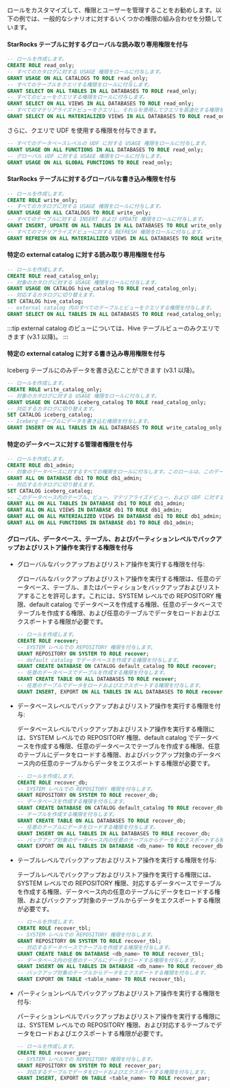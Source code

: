 ロールをカスタマイズして、権限とユーザーを管理することをお勧めします。以下の例では、一般的なシナリオに対するいくつかの権限の組み合わせを分類しています。

#### StarRocks テーブルに対するグローバルな読み取り専用権限を付与

   ```SQL
   -- ロールを作成します。
   CREATE ROLE read_only;
   -- すべてのカタログに対する USAGE 権限をロールに付与します。
   GRANT USAGE ON ALL CATALOGS TO ROLE read_only;
   -- すべてのテーブルをクエリする権限をロールに付与します。
   GRANT SELECT ON ALL TABLES IN ALL DATABASES TO ROLE read_only;
   -- すべてのビューをクエリする権限をロールに付与します。
   GRANT SELECT ON ALL VIEWS IN ALL DATABASES TO ROLE read_only;
   -- すべてのマテリアライズドビューをクエリし、それらを使用してクエリを高速化する権限をロールに付与します。
   GRANT SELECT ON ALL MATERIALIZED VIEWS IN ALL DATABASES TO ROLE read_only;
   ```

   さらに、クエリで UDF を使用する権限を付与できます。

   ```SQL
   -- すべてのデータベースレベルの UDF に対する USAGE 権限をロールに付与します。
   GRANT USAGE ON ALL FUNCTIONS IN ALL DATABASES TO ROLE read_only;
   -- グローバル UDF に対する USAGE 権限をロールに付与します。
   GRANT USAGE ON ALL GLOBAL FUNCTIONS TO ROLE read_only;
   ```

#### StarRocks テーブルに対するグローバルな書き込み権限を付与

   ```SQL
   -- ロールを作成します。
   CREATE ROLE write_only;
   -- すべてのカタログに対する USAGE 権限をロールに付与します。
   GRANT USAGE ON ALL CATALOGS TO ROLE write_only;
   -- すべてのテーブルに対する INSERT および UPDATE 権限をロールに付与します。
   GRANT INSERT, UPDATE ON ALL TABLES IN ALL DATABASES TO ROLE write_only;
   -- すべてのマテリアライズドビューに対する REFRESH 権限をロールに付与します。
   GRANT REFRESH ON ALL MATERIALIZED VIEWS IN ALL DATABASES TO ROLE write_only;
   ```

#### 特定の external catalog に対する読み取り専用権限を付与

   ```SQL
   -- ロールを作成します。
   CREATE ROLE read_catalog_only;
   -- 対象のカタログに対する USAGE 権限をロールに付与します。
   GRANT USAGE ON CATALOG hive_catalog TO ROLE read_catalog_only;
   -- 対応するカタログに切り替えます。
   SET CATALOG hive_catalog;
   -- external catalog 内のすべてのテーブルとビューをクエリする権限を付与します。
   GRANT SELECT ON ALL TABLES IN ALL DATABASES TO ROLE read_catalog_only;
   ```

   :::tip
   external catalog のビューについては、Hive テーブルビューのみクエリできます (v3.1 以降)。
   :::

#### 特定の external catalog に対する書き込み専用権限を付与

Iceberg テーブルにのみデータを書き込むことができます (v3.1 以降)。

   ```SQL
   -- ロールを作成します。
   CREATE ROLE write_catalog_only;
   -- 対象のカタログに対する USAGE 権限をロールに付与します。
   GRANT USAGE ON CATALOG iceberg_catalog TO ROLE read_catalog_only;
   -- 対応するカタログに切り替えます。
   SET CATALOG iceberg_catalog;
   -- Iceberg テーブルにデータを書き込む権限を付与します。
   GRANT INSERT ON ALL TABLES IN ALL DATABASES TO ROLE write_catalog_only;
   ```

#### 特定のデータベースに対する管理者権限を付与

   ```SQL
   -- ロールを作成します。
   CREATE ROLE db1_admin;
   -- 対象のデータベースに対するすべての権限をロールに付与します。このロールは、このデータベース内でテーブル、ビュー、マテリアライズドビュー、および UDF を作成できます。また、このデータベースを削除または変更することもできます。
   GRANT ALL ON DATABASE db1 TO ROLE db1_admin;
   -- 対応するカタログに切り替えます。
   SET CATALOG iceberg_catalog;
   -- このデータベース内のテーブル、ビュー、マテリアライズドビュー、および UDF に対するすべての権限をロールに付与します。
   GRANT ALL ON ALL TABLES IN DATABASE db1 TO ROLE db1_admin;
   GRANT ALL ON ALL VIEWS IN DATABASE db1 TO ROLE db1_admin;
   GRANT ALL ON ALL MATERIALIZED VIEWS IN DATABASE db1 TO ROLE db1_admin;
   GRANT ALL ON ALL FUNCTIONS IN DATABASE db1 TO ROLE db1_admin;
   ```

#### グローバル、データベース、テーブル、およびパーティションレベルでバックアップおよびリストア操作を実行する権限を付与

- グローバルなバックアップおよびリストア操作を実行する権限を付与:

     グローバルなバックアップおよびリストア操作を実行する権限は、任意のデータベース、テーブル、またはパーティションをバックアップおよびリストアすることを許可します。これには、SYSTEM レベルでの REPOSITORY 権限、default catalog でデータベースを作成する権限、任意のデータベースでテーブルを作成する権限、および任意のテーブルでデータをロードおよびエクスポートする権限が必要です。

     ```SQL
     -- ロールを作成します。
     CREATE ROLE recover;
     -- SYSTEM レベルでの REPOSITORY 権限を付与します。
     GRANT REPOSITORY ON SYSTEM TO ROLE recover;
     -- default catalog でデータベースを作成する権限を付与します。
     GRANT CREATE DATABASE ON CATALOG default_catalog TO ROLE recover;
     -- 任意のデータベースでテーブルを作成する権限を付与します。
     GRANT CREATE TABLE ON ALL DATABASES TO ROLE recover;
     -- 任意のテーブルでデータをロードおよびエクスポートする権限を付与します。
     GRANT INSERT, EXPORT ON ALL TABLES IN ALL DATABASES TO ROLE recover;
     ```

- データベースレベルでバックアップおよびリストア操作を実行する権限を付与:

     データベースレベルでバックアップおよびリストア操作を実行する権限には、SYSTEM レベルでの REPOSITORY 権限、default catalog でデータベースを作成する権限、任意のデータベースでテーブルを作成する権限、任意のテーブルにデータをロードする権限、およびバックアップ対象のデータベース内の任意のテーブルからデータをエクスポートする権限が必要です。

     ```SQL
     -- ロールを作成します。
     CREATE ROLE recover_db;
     -- SYSTEM レベルでの REPOSITORY 権限を付与します。
     GRANT REPOSITORY ON SYSTEM TO ROLE recover_db;
     -- データベースを作成する権限を付与します。
     GRANT CREATE DATABASE ON CATALOG default_catalog TO ROLE recover_db;
     -- テーブルを作成する権限を付与します。
     GRANT CREATE TABLE ON ALL DATABASES TO ROLE recover_db;
     -- 任意のテーブルにデータをロードする権限を付与します。
     GRANT INSERT ON ALL TABLES IN ALL DATABASES TO ROLE recover_db;
     -- バックアップ対象のデータベース内の任意のテーブルからデータをエクスポートする権限を付与します。
     GRANT EXPORT ON ALL TABLES IN DATABASE <db_name> TO ROLE recover_db;
     ```

- テーブルレベルでバックアップおよびリストア操作を実行する権限を付与:

     テーブルレベルでバックアップおよびリストア操作を実行する権限には、SYSTEM レベルでの REPOSITORY 権限、対応するデータベースでテーブルを作成する権限、データベース内の任意のテーブルにデータをロードする権限、およびバックアップ対象のテーブルからデータをエクスポートする権限が必要です。

     ```SQL
     -- ロールを作成します。
     CREATE ROLE recover_tbl;
     -- SYSTEM レベルでの REPOSITORY 権限を付与します。
     GRANT REPOSITORY ON SYSTEM TO ROLE recover_tbl;
     -- 対応するデータベースでテーブルを作成する権限を付与します。
     GRANT CREATE TABLE ON DATABASE <db_name> TO ROLE recover_tbl;
     -- データベース内の任意のテーブルにデータをロードする権限を付与します。
     GRANT INSERT ON ALL TABLES IN DATABASE <db_name> TO ROLE recover_db;
     -- バックアップ対象のテーブルからデータをエクスポートする権限を付与します。
     GRANT EXPORT ON TABLE <table_name> TO ROLE recover_tbl;     
     ```

- パーティションレベルでバックアップおよびリストア操作を実行する権限を付与:

     パーティションレベルでバックアップおよびリストア操作を実行する権限には、SYSTEM レベルでの REPOSITORY 権限、および対応するテーブルでデータをロードおよびエクスポートする権限が必要です。

     ```SQL
     -- ロールを作成します。
     CREATE ROLE recover_par;
     -- SYSTEM レベルでの REPOSITORY 権限を付与します。
     GRANT REPOSITORY ON SYSTEM TO ROLE recover_par;
     -- 対応するテーブルでデータをロードおよびエクスポートする権限を付与します。
     GRANT INSERT, EXPORT ON TABLE <table_name> TO ROLE recover_par;
     ```